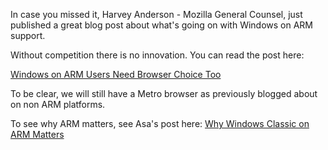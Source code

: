 In case you missed it, Harvey Anderson - Mozilla General Counsel, just published a great blog post about what's going on with Windows on ARM support.

Without competition there is no innovation.  You can read the post here:

[Windows on ARM Users Need Browser Choice Too][1]

To be clear, we will still have a Metro browser as previously blogged about on non ARM platforms.

To see why ARM matters, see Asa's post here:
[Why Windows Classic on ARM Matters][2]

[1]: http://blog.mozilla.org/blog/2012/05/09/windows-on-arm-users-need-browser-choice-too/
[2]: http://weblogs.mozillazine.org/asa/
